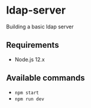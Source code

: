 # ldap-server

Building a basic ldap server

## Requirements

- Node.js 12.x

## Available commands

- `npm start`
- `npm run dev`
